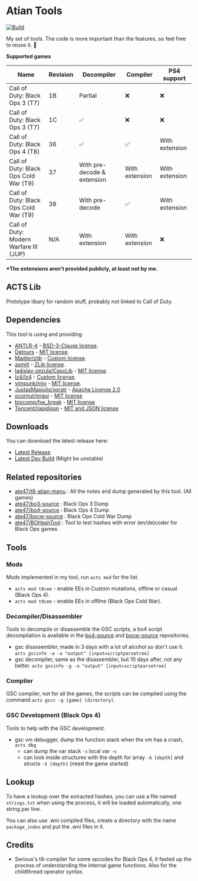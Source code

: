 # Atian Tools

[![Build](https://github.com/ate47/atian-cod-tools/actions/workflows/build.yml/badge.svg?branch=main)](https://github.com/ate47/atian-cod-tools/actions/workflows/build.yml)

My set of tools. The code is more important than the features, so feel free to reuse it. 🙂

**Supported games**

| Name                                   | Revision | Decompiler                  | Compiler       | PS4 support    |
| -------------------------------------- | -------- | --------------------------- | -------------- | -------------- |
| Call of Duty: Black Ops 3 (T7)         | 1B       | Partial                     | ❌              | ❌              |
| Call of Duty: Black Ops 3 (T7)         | 1C       | ✅                           | ❌              | ❌              |
| Call of Duty: Black Ops 4 (T8)         | 36       | ✅                           | ✅              | With extension |
| Call of Duty: Black Ops Cold War (T9)  | 37       | With pre-decode & extension | With extension | With extension |
| Call of Duty: Black Ops Cold War (T9)  | 38       | With pre-decode             | ✅              | With extension |
| Call of Duty: Modern Warfare III (JUP) | N/A      | With extension              | With extension | ❌              |

**\*The extensions aren't provided publicly, at least not by me.**

## ACTS Lib

Prototype libary for random stuff, probably not linked to Call of Duty.

## Dependencies

This tool is using and providing

- [ANTLR-4](https://github.com/antlr/antlr4) - [BSD-3-Clause license](https://github.com/antlr/antlr4/blob/master/LICENSE.txt).
- [Detours](https://github.com/microsoft/Detours) - [MIT license](https://github.com/microsoft/Detours/blob/main/LICENSE.md).
- [Madler/zlib](https://github.com/madler/zlib) - [Custom license](https://github.com/madler/zlib/blob/master/LICENSE).
- [asmjit](https://github.com/asmjit/asmjit) - [ZLib license](https://github.com/asmjit/asmjit/blob/master/LICENSE.md).
- [ladislav-zezula/CascLib](https://github.com/ladislav-zezula/CascLib) - [MIT license](https://github.com/ladislav-zezula/CascLib/blob/master/LICENSE).
- [lz4/lz4](https://github.com/lz4/lz4) - [Custom license](https://github.com/lz4/lz4/blob/dev/lib/LICENSE).
- [vimpunk/mio](https://github.com/vimpunk/mio) - [MIT license](https://github.com/vimpunk/mio/blob/master/LICENSE).
- [JustasMasiulis/xorstr](https://github.com/JustasMasiulis/xorstr) - [Apache License 2.0](https://github.com/JustasMasiulis/xorstr/blob/master/LICENSE)
- [ocornut/imgui](https://github.com/ocornut/imgui) - [MIT license](https://github.com/ocornut/imgui/blob/master/LICENSE.txt)
- [biocomp/hw_break](https://github.com/biocomp/hw_break) - [MIT license](https://github.com/biocomp/hw_break/blob/master/LICENSE)
- [Tencent/rapidjson](https://github.com/Tencent/rapidjson) - [MIT and JSON license](https://github.com/Tencent/rapidjson/blob/master/license.txt)

## Downloads

You can download the latest release here:

- [Latest Release](https://github.com/ate47/atian-cod-tools/releases/latest)
- [Latest Dev Build](https://github.com/ate47/atian-cod-tools/releases/tag/latest_build) (Might be unstable)

## Related repositories

- [ate47/t8-atian-menu](https://github.com/ate47/t8-atian-menu/tree/master/docs/notes) : All the notes and dump generated by this tool. (All games)
- [ate47/bo3-source](https://github.com/ate47/bo3-source) : Black Ops 3 Dump
- [ate47/bo4-source](https://github.com/ate47/bo4-source) : Black Ops 4 Dump
- [ate47/bocw-source](https://github.com/ate47/bocw-source) : Black Ops Cold War Dump
- [ate47/BOHashTool](https://github.com/ate47/BOHashTool) : Tool to test hashes with error (en/de)coder for Black Ops games

## Tools

### Mods

Mods implemented in my tool, run `acts mod` for the list.

- `acts mod t8cee` - enable EEs in Custom mutations, offline or casual (Black Ops 4).
- `acts mod t9cee` - enable EEs in offline (Black Ops Cold War).

### Decompiler/Disassembler

Tools to decompile or disassemble the GSC scripts, a bo4 script decompilation is available in the [bo4-source](https://github.com/ate47/bo4-source) and [bocw-source](https://github.com/ate47/bocw-source) repositories.

- gsc disassembler, made in 3 days with a lot of alcohol so don't use it. `acts gscinfo -a -o "output" [input=scriptparsetree]`
- gsc decompiler, same as the disassembler, but 10 days after, not any better. `acts gscinfo -g -o "output" [input=scriptparsetree]`

### Compiler

GSC compiler, not for all the games, the scripts can be compiled using the command `acts gscc -g [game] [directory]`.

### GSC Development (Black Ops 4)

Tools to help with the GSC development.

- gsc vm debugger, dump the function stack when the vm has a crash, `acts dbg`
	- can dump the var stack `-s` local var `-v`
	- can look inside structures with the depth for array `-A [depth]` and structs `-S [depth]`  (need the game started)

## Lookup

To have a lookup over the extracted hashes, you can use a file named `strings.txt` when using the process, it will be loaded automatically, one string per line.

You can also use .wni compiled files, create a directory with the name `package_index` and put the .wni files in it.

## Credits

- Serious's t8-compiler for some opcodes for Black Ops 4, it fasted up the process of understanding the internal game functions. Also for the childthread operator syntax.
